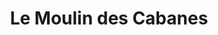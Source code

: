 ---
title: "Le Moulin des Cabanes"
url: /corbere-les-cabanes/le-moulin-des-cabanes/
shop: boulangerie
---